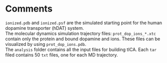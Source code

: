 # Comments

`ionized.pdb` and `ionized.psf` are the simulated starting point for the human dopamine transporter (hDAT) system.
</br >
The molecular dynamics simulation trajectory files: `prot_dop_ions_*.xtc` contain only the protein and bound dopamine and ions. These files can be visualized by using `prot_dop_ions.pdb`.
</br >
The `analysis` folder contains all the input files for building tICA.
Each `tar` filed contains 50 `txt` files, one for each MD trajectory. 
